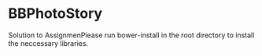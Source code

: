 # BBPhotoStory
Solution to AssignmenPlease run bower-install in the root directory to install the neccessary libraries.
